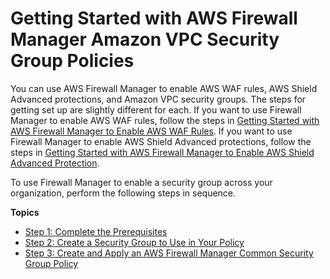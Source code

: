 # Getting Started with AWS Firewall Manager Amazon VPC Security Group Policies<a name="getting-started-fms-security-group"></a>

You can use AWS Firewall Manager to enable AWS WAF rules, AWS Shield Advanced protections, and Amazon VPC security groups\. The steps for getting set up are slightly different for each\. If you want to use Firewall Manager to enable AWS WAF rules, follow the steps in [Getting Started with AWS Firewall Manager to Enable AWS WAF Rules](getting-started-fms.md)\. If you want to use Firewall Manager to enable AWS Shield Advanced protections, follow the steps in [Getting Started with AWS Firewall Manager to Enable AWS Shield Advanced Protection](getting-started-fms-shield.md)\. 

To use Firewall Manager to enable a security group across your organization, perform the following steps in sequence\. 

**Topics**
+ [Step 1: Complete the Prerequisites](complete-prereq-security-group.md)
+ [Step 2: Create a Security Group to Use in Your Policy](get-started-fms-create-security-groups.md)
+ [Step 3: Create and Apply an AWS Firewall Manager Common Security Group Policy](get-started-fms-sg-create-security-policy.md)